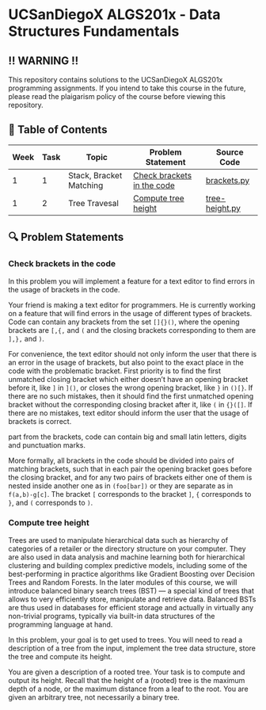 # UCSanDiegoX ALGS201x - Data Structures Fundamentals

## ‼️ WARNING ‼️

This repository contains solutions to the UCSanDiegoX ALGS201x programming assignments. If you intend to take this course in the future, please read the plaigarism policy of the course before viewing this repository.

## 📖 Table of Contents

| Week | Task | Topic                   | Problem Statement                                         | Source Code                                              |
| ---- | ---- | ----------------------- | --------------------------------------------------------- | -------------------------------------------------------- |
| 1    | 1    | Stack, Bracket Matching | [Check brackets in the code](#check-brackets-in-the-code) | [brackets.py](assignments/week1/task1/brackets.py)       |
| 1    | 2    | Tree Travesal           | [Compute tree height](#compute-tree-height)               | [tree-height.py](assignments/week1/task2/tree-height.py) |

## 🔍 Problem Statements

### Check brackets in the code

In this problem you will implement a feature for a text editor to find errors in the usage of brackets in the code.

Your friend is making a text editor for programmers. He is currently working on a feature that will find errors in the usage of different types of brackets. Code can contain any brackets from the set `[]{}()`, where the opening brackets are `[,{,` and `(` and the closing brackets corresponding to them are `],},` and `)`.

For convenience, the text editor should not only inform the user that there is an error in the usage of brackets, but also point to the exact place in the code with the problematic bracket. First priority is to find the first unmatched closing bracket which either doesn’t have an opening bracket before it, like `]` in `]()`, or closes the wrong opening bracket, like `}` in `()[}`. If there are no such mistakes, then it should find the first unmatched opening bracket without the corresponding closing bracket after it, like `(` in `{}([]`. If there are no mistakes, text editor should inform the user that the usage of brackets is correct.

part from the brackets, code can contain big and small latin letters, digits and punctuation marks.

More formally, all brackets in the code should be divided into pairs of matching brackets, such that in each pair the opening bracket goes before the closing bracket, and for any two pairs of brackets either one of them is nested inside another one as in `(foo[bar])` or they are separate as in `f(a,b)-g[c]`. The bracket `[` corresponds to the bracket `]`, `{` corresponds to `}`, and `(` corresponds to `)`.

### Compute tree height

Trees are used to manipulate hierarchical data such as hierarchy of categories of a retailer or the directory structure on your computer. They are also used in data analysis and machine learning both for hierarchical clustering and building complex predictive models, including some of the best-performing in practice algorithms like Gradient Boosting over Decision Trees and Random Forests. In the later modules of this course, we will introduce balanced binary search trees (BST) — a special kind of trees that allows to very efficiently store, manipulate and retrieve data. Balanced BSTs are thus used in databases for efficient storage and actually in virtually any non-trivial programs, typically via built-in data structures of the programming language at hand.

In this problem, your goal is to get used to trees. You will need to read a description of a tree from the input, implement the tree data structure, store the tree and compute its height.

You are given a description of a rooted tree. Your task is to compute and output its height. Recall that the height of a (rooted) tree is the maximum depth of a node, or the maximum distance from a leaf to the root. You are given an arbitrary tree, not necessarily a binary tree.
